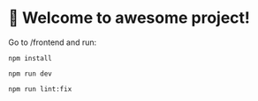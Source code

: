 # 🚀 Welcome to awesome project!

Go to /frontend and run:

```
npm install
```
```
npm run dev
```
```
npm run lint:fix
```

